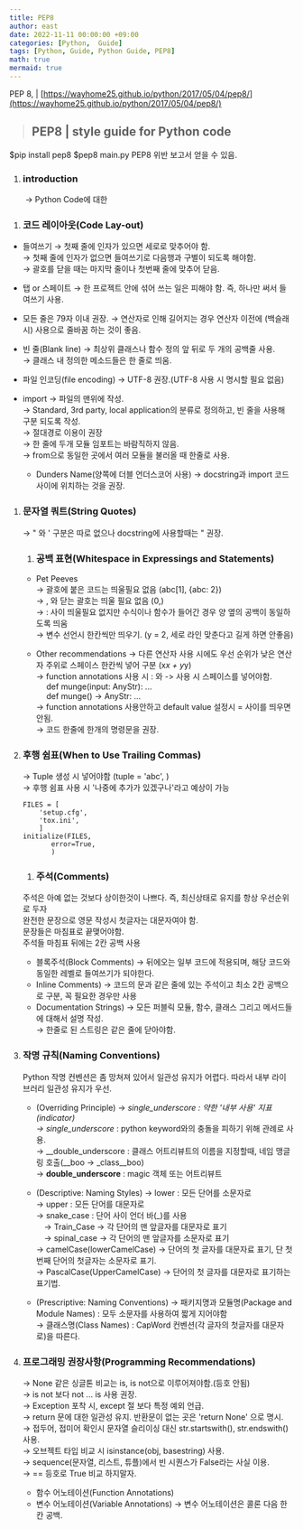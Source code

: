 ```yaml
---
title: PEP8
author: east
date: 2022-11-11 00:00:00 +09:00
categories: [Python,  Guide]
tags: [Python, Guide, Python Guide, PEP8]
math: true
mermaid: true
---
```


PEP 8, | [https://wayhome25.github.io/python/2017/05/04/pep8/](https://wayhome25.github.io/python/2017/05/04/pep8/)

> ## PEP8 | style guide for Python code
$pip install pep8
$pep8 main.py
PEP8 위반 보고서 얻을 수 있음.

1. ### introduction
&emsp;&emsp;&rarr; Python Code에 대한 
  
1. ### 코드 레이아웃(Code Lay-out)
  - 들여쓰기
    &rarr; 첫째 줄에 인자가 있으면 세로로 맞추어야 함.  
    &rarr; 첫째 줄에 인자가 없으면 들여쓰기로 다음행과 구별이 되도록 해야함.  
    &rarr; 괄호를 닫을 때는 마지막 줄이나 첫번째 줄에 맞추어 닫음.  
    
  - 탭 or 스페이트 
    &rarr; 한 프로젝트 안에 섞어 쓰는 일은 피해야 함. 즉, 하나만 써서 들여쓰기 사용.  
    
  - 모든 줄은 79자 이내 권장.
    &rarr; 연산자로 인해 길어지는 경우 연산자 이전에 \(백슬래시) 사용으로 줄바꿈 하는 것이 좋음.  
    
  - 빈 줄(Blank line)
    &rarr; 최상위 클래스나 함수 정의 앞 뒤로 두 개의 공백줄 사용.  
    &rarr; 클래스 내 정의한 메소드들은 한 줄로 띄움.  
    
  - 파일 인코딩(file encoding)
    &rarr; UTF-8 권장.(UTF-8 사용 시 명시할 필요 없음)  
    
  - import
    &rarr; 파일의 맨위에 작성.  
    &rarr; Standard, 3rd party, local application의 분류로 정의하고, 빈 줄을 사용해 구분 되도록 작성.  
    &rarr; 절대경로 이용이 권장  
    &rarr; 한 줄에 두개 모듈 임포트는 바람직하지 않음.  
    &rarr; from으로 동일한 곳에서 여러 모듈을 불러올 때 한줄로 사용.  
    - Dunders Name(양쪽에 더블 언더스코어 사용)
        &rarr; docstring과 import 코드 사이에 위치하는 것을 권장.  
        
1. ### 문자열 쿼트(String Quotes)
    &rarr; " 와 ' 구분은 따로 없으나 docstring에 사용할때는 " 권장.  
    1. ### 공백 표현(Whitespace in Expressings and Statements)
    - Pet Peeves  
        &rarr; 괄호에 붙은 코드는 띄울필요 없음 (abc[1], {abc: 2})  
        &rarr; , 와 닫는 괄호는 띄울 필요 없음  (0,)  
        &rarr; : 사이 띄울필요 없지만 수식이나 함수가 들어간 경우 양 옆의 공백이 동일하도록 띄움  
        &rarr; 변수 선언시 한칸씩만 띄우기. (y = 2, 세로 라인 맞춘다고 길게 하면 안좋음)  
        
    - Other recommendations
        &rarr; 다른 연산자 사용 시에도 우선 순위가 낮은 연산자 주위로 스페이스 한칸씩 넣어 구분 (x*x + y*y)  
        &rarr; function annotations 사용 시 : 와 -> 사용 시 스페이스를 넣어야함.  
        &emsp; def munge(input: AnyStr): ...  
        &emsp; def munge() -> AnyStr: ...  
        &rarr; function annotations 사용안하고 default value 설정시 = 사이를 띄우면 안됨.  
        &rarr; 코드 한줄에 한개의 명령문을 권장.  
        
1. ### 후행 쉼표(When to Use Trailing Commas)
    &rarr;  Tuple 생성 시 넣어야함 (tuple = 'abc', )  
    &rarr; 후행 쉼표 사용 시 '나중에 추가가 있겠구나'라고 예상이 가능  
    ```python3
    FILES = [
        'setup.cfg',
        'tox.ini',
        ]
    initialize(FILES,
           error=True,
           )
    ```
    1. ### 주석(Comments)
    
      주석은 아예 없는 것보다 상이한것이 나쁘다. 즉, 최신상태로 유지를 항상 우선순위로 두자  
      완전한 문장으로 영문 작성시 첫글자는 대문자여야 함.  
      문장들은 마침표로 끝맺어야함.  
      주석들 마침표 뒤에는 2칸 공백 사용  
      
      - 블록주석(Block Comments) &rarr; 뒤에오는 일부 코드에 적용되며, 해당 코드와 동일한 레벨로 들여쓰기가 되야한다.
      - Inline Comments) &rarr; 코드의 문과 같은 줄에 있는 주석이고 최소 2칸 공백으로 구분, 꼭 필요한 경우만 사용
      - Documentation Strings) 
        &rarr; 모든 퍼블릭 모듈, 함수, 클래스 그리고 메서드들에 대해서 설명 작성.  
        &rarr; 한줄로 된 스트링은 같은 줄에 닫아야함.  
        
1. ### 작명 규칙(Naming Conventions)
    Python 작명 컨벤션은 좀 망쳐져 있어서 일관성 유지가 어렵다. 따라서 내부 라이브러리 일관성 유지가 우선.  
    - (Overriding Principle)
      &rarr; _single_underscore : 약한 '내부 사용' 지표(indicator)  
      &rarr; single_underscore_ : python keyword와의 충돌을 피하기 위해 관례로 사용.  
      &rarr; __double_underscore : 클래스 어트리뷰트의 이름을 지정할때, 네임 맹글링 호출(__boo &rarr; _class__boo)  
      &rarr; __double_underscore__ : magic 객체 또는 어트리뷰트  
      
    - (Descriptive: Naming Styles)
      &rarr; lower : 모든 단어를 소문자로  
      &rarr; upper : 모든 단어를 대문자로  
      &rarr; snake_case : 단어 사이 언더 바(_)를 사용  
        &emsp;&rarr; Train_Case &rarr; 각 단어의 맨 앞글자를 대문자로 표기  
        &emsp;&rarr; spinal_case &rarr; 각 단어의 맨 앞글자를 소문자로 표기  
      &rarr; camelCase(lowerCamelCase) &rarr; 단어의 첫 글자를 대문자료 표기, 단 첫번째 단어의 첫글자는 소문자로 표기.  
      &rarr; PascalCase(UpperCamelCase) &rarr; 단어의 첫 글자를 대문자로 표기하는 표기법.  
    
    - (Prescriptive: Naming Conventions)
      &rarr; 패키지명과 모듈명(Package and Module Names) : 모두 소문자를 사용하여 짧게 지어야함  
      &rarr; 클래스명(Class Names) : CapWord 컨벤션(각 글자의 첫글자를 대문자로)을 따른다.  
       
1. ### 프로그래밍 권장사항(Programming Recommendations)  
    &rarr; None 같은 싱글톤 비교는 is, is not으로 이루어져야함.(등호 안됨)  
    &rarr; is not 보다 not ... is 사용 권장.  
    &rarr; Exception 포착 시, except 절 보다 특정 예외 언급.  
    &rarr; return 문에 대한 일관성 유지. 반환문이 없는 곳은 'return None' 으로 명시.  
    &rarr; 접두어, 접미어 확인시 문자열 슬리이싱 대신 str.startswith(), str.endswith() 사용.  
    &rarr; 오브젝트 타입 비교 시 isinstance(obj, basestring) 사용.  
    &rarr; sequence(문자열, 리스트, 튜플)에서 빈 시퀀스가 False라는 사실 이용.  
    &rarr; == 등호로 True 비교 하지말자.  
  
    - 함수 어노테이션(Function Annotations)
    - 변수 어노테이션(Variable Annotations)
      &rarr; 변수 어노테이션은 콜론 다음 한 칸 공백.

